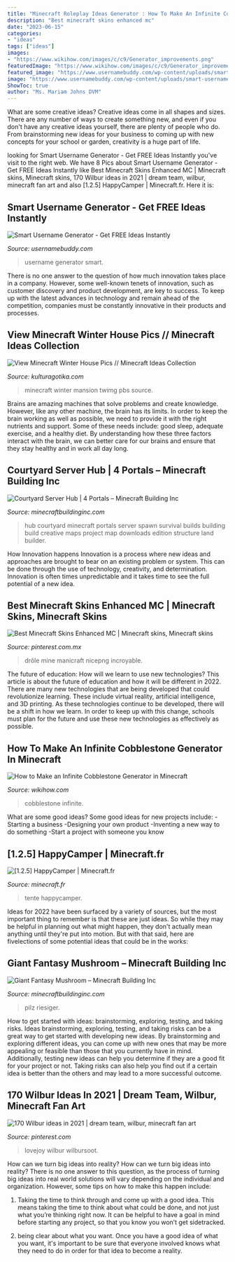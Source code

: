 ```yaml
---
title: "Minecraft Roleplay Ideas Generator : How To Make An Infinite Cobblestone Generator In Minecraft"
description: "Best minecraft skins enhanced mc"
date: "2023-06-15"
categories:
- "ideas"
tags: ["ideas"]
images:
- "https://www.wikihow.com/images/c/c9/Generator_improvements.png"
featuredImage: "https://www.wikihow.com/images/c/c9/Generator_improvements.png"
featured_image: "https://www.usernamebuddy.com/wp-content/uploads/smart-username-generator.png"
image: "https://www.usernamebuddy.com/wp-content/uploads/smart-username-generator.png"
ShowToc: true
author: "Ms. Mariam Johns DVM"
---
```



What are some creative ideas?
Creative ideas come in all shapes and sizes. There are any number of ways to create something new, and even if you don't have any creative ideas yourself, there are plenty of people who do. From brainstorming new ideas for your business to coming up with new concepts for your school or garden, creativity is a huge part of life.

	

		
looking for Smart Username Generator - Get FREE Ideas Instantly you've visit to the right web. We have 8 Pics about Smart Username Generator - Get FREE Ideas Instantly like Best Minecraft Skins Enhanced MC | Minecraft skins, Minecraft skins, 170 Wilbur ideas in 2021 | dream team, wilbur, minecraft fan art and also [1.2.5] HappyCamper | Minecraft.fr. Here it is:
		
    
## Smart Username Generator - Get FREE Ideas Instantly

<img loading=lazy src="https://www.usernamebuddy.com/wp-content/uploads/smart-username-generator.png" onerror="this.onerror=null;this.src='https://tse4.mm.bing.net/th?id=OIP.0cwCBV0m9OGANJmnJctCdQHaHa&amp;pid=15.1';" alt="Smart Username Generator - Get FREE Ideas Instantly">

_Source: usernamebuddy.com_

>username generator smart. 

	

There is no one answer to the question of how much innovation takes place in a company. However, some well-known tenets of innovation, such as customer discovery and product development, are key to success. To keep up with the latest advances in technology and remain ahead of the competition, companies must be constantly innovative in their products and processes.

    
## View Minecraft Winter House Pics // Minecraft Ideas Collection

<img loading=lazy src="https://pbs.twimg.com/media/ClPLouKXEAAoAS-.jpg" onerror="this.onerror=null;this.src='https://tse1.mm.bing.net/th?id=OIP.vqphr-9N7YDFRCxRZC8CTQHaEO&amp;pid=15.1';" alt="View Minecraft Winter House Pics // Minecraft Ideas Collection">

_Source: kulturagotika.com_

>minecraft winter mansion twimg pbs source. 

	

Brains are amazing machines that solve problems and create knowledge. However, like any other machine, the brain has its limits. In order to keep the brain working as well as possible, we need to provide it with the right nutrients and support. Some of these needs include: good sleep, adequate exercise, and a healthy diet. By understanding how these three factors interact with the brain, we can better care for our brains and ensure that they stay healthy and in work all day long.

    
## Courtyard Server Hub | 4 Portals – Minecraft Building Inc

<img loading=lazy src="http://minecraftbuildinginc.com/wp-content/uploads/2015/07/Courtyard-Hub-4-Portals-minecraft-spawn-building-download-world-save-creative-survival-3.jpg" onerror="this.onerror=null;this.src='https://tse1.mm.bing.net/th?id=OIP._Rn7K210uUURfDmQkyRrlAHaEK&amp;pid=15.1';" alt="Courtyard Server Hub | 4 Portals – Minecraft Building Inc">

_Source: minecraftbuildinginc.com_

>hub courtyard minecraft portals server spawn survival builds building build creative maps project map downloads edition structure land builder. 

	

How Innovation happens
Innovation is a process where new ideas and approaches are brought to bear on an existing problem or system. This can be done through the use of technology, creativity, and determination. Innovation is often times unpredictable and it takes time to see the full potential of a new idea.

    
## Best Minecraft Skins Enhanced MC | Minecraft Skins, Minecraft Skins

<img loading=lazy src="https://i.pinimg.com/736x/fd/ec/ed/fdeceddd0dab7c8833b020fbe45ed347--minecraft-houses-minecraft-skins.jpg" onerror="this.onerror=null;this.src='https://tse2.mm.bing.net/th?id=OIP.wtSPwlVvVqG39Ex37BuXTgHaFT&amp;pid=15.1';" alt="Best Minecraft Skins Enhanced MC | Minecraft skins, Minecraft skins">

_Source: pinterest.com.mx_

>drôle mine manicraft nicepng incroyable. 

	

The future of education: How will we learn to use new technologies?
This article is about the future of education and how it will be different in 2022. There are many new technologies that are being developed that could revolutionize learning. These include virtual reality, artificial intelligence, and 3D printing. As these technologies continue to be developed, there will be a shift in how we learn. In order to keep up with this change, schools must plan for the future and use these new technologies as effectively as possible.

    
## How To Make An Infinite Cobblestone Generator In Minecraft

<img loading=lazy src="https://www.wikihow.com/images/c/c9/Generator_improvements.png" onerror="this.onerror=null;this.src='https://tse2.mm.bing.net/th?id=OIP.9SVGxUvD2PrFe5TdpZHVNgHaFj&amp;pid=15.1';" alt="How to Make an Infinite Cobblestone Generator in Minecraft">

_Source: wikihow.com_

>cobblestone infinite. 

	

What are some good ideas?
Some good ideas for new projects include: 
-Starting a business 
-Designing your own product 
-Inventing a new way to do something 
-Start a project with someone you know

    
## [1.2.5] HappyCamper | Minecraft.fr

<img loading=lazy src="http://minecraft.fr/wp-content/uploads/2012/06/DocTf.png" onerror="this.onerror=null;this.src='https://tse3.mm.bing.net/th?id=OIP.wM3wofu612J7GeIOTvSnEwHaET&amp;pid=15.1';" alt="[1.2.5] HappyCamper | Minecraft.fr">

_Source: minecraft.fr_

>tente happycamper. 

	

Ideas for 2022 have been surfaced by a variety of sources, but the most important thing to remember is that these are just ideas. So while they may be helpful in planning out what might happen, they don't actually mean anything until they're put into motion. But with that said, here are fivelections of some potential ideas that could be in the works: 

    
## Giant Fantasy Mushroom – Minecraft Building Inc

<img loading=lazy src="https://minecraftbuildinginc.com/wp-content/uploads/2015/08/Giant-Fantasy-Mushroom-minecraft-building-ideas-download-inspiration-7.jpg" onerror="this.onerror=null;this.src='https://tse3.mm.bing.net/th?id=OIP.-t2McTMRPr6jWGiAg4AbhwHaD6&amp;pid=15.1';" alt="Giant Fantasy Mushroom – Minecraft Building Inc">

_Source: minecraftbuildinginc.com_

>pilz riesiger. 

	

How to get started with ideas: brainstorming, exploring, testing, and taking risks.
Ideas brainstorming, exploring, testing, and taking risks can be a great way to get started with developing new ideas. By brainstorming and exploring different ideas, you can come up with new ones that may be more appealing or feasible than those that you currently have in mind. Additionally, testing new ideas can help you determine if they are a good fit for your project or not. Taking risks can also help you find out if a certain idea is better than the others and may lead to a more successful outcome.

    
## 170 Wilbur Ideas In 2021 | Dream Team, Wilbur, Minecraft Fan Art

<img loading=lazy src="https://i.pinimg.com/474x/f1/41/f9/f141f92fb0024959ba9df72ee3a2d33d.jpg" onerror="this.onerror=null;this.src='https://tse1.mm.bing.net/th?id=OIP.Hg1j_0RiU5qSAmWZWMKDpAAAAA&amp;pid=15.1';" alt="170 Wilbur ideas in 2021 | dream team, wilbur, minecraft fan art">

_Source: pinterest.com_

>lovejoy wilbur wilbursoot. 

	

How can we turn big ideas into reality?
How can we turn big ideas into reality? There is no one answer to this question, as the process of turning big ideas into real world solutions will vary depending on the individual and organization. However, some tips on how to make this happen include:
1) Taking the time to think through and come up with a good idea. This means taking the time to think about what could be done, and not just what you’re thinking right now. It can be helpful to have a goal in mind before starting any project, so that you know you won’t get sidetracked.

2) being clear about what you want. Once you have a good idea of what you want, it's important to be sure that everyone involved knows what they need to do in order for that idea to become a reality.

